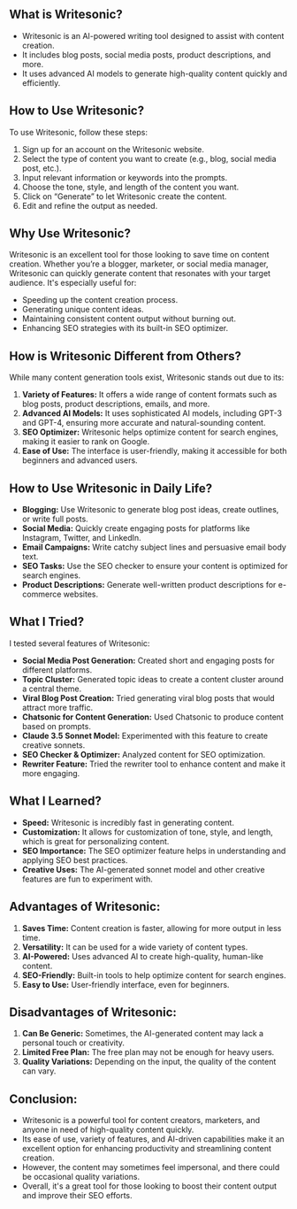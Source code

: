 ## **What is Writesonic?**

- Writesonic is an AI-powered writing tool designed to assist with content creation.
- It includes blog posts, social media posts, product descriptions, and more.
- It uses advanced AI models to generate high-quality content quickly and efficiently.

## **How to Use Writesonic?**

To use Writesonic, follow these steps:

1. Sign up for an account on the Writesonic website.
2. Select the type of content you want to create (e.g., blog, social media post, etc.).
3. Input relevant information or keywords into the prompts.
4. Choose the tone, style, and length of the content you want.
5. Click on “Generate” to let Writesonic create the content.
6. Edit and refine the output as needed.

## **Why Use Writesonic?**

Writesonic is an excellent tool for those looking to save time on content creation. Whether you’re a blogger, marketer, or social media manager, Writesonic can quickly generate content that resonates with your target audience. It's especially useful for:

- Speeding up the content creation process.
- Generating unique content ideas.
- Maintaining consistent content output without burning out.
- Enhancing SEO strategies with its built-in SEO optimizer.

## **How is Writesonic Different from Others?**

While many content generation tools exist, Writesonic stands out due to its:

1. **Variety of Features:** It offers a wide range of content formats such as blog posts, product descriptions, emails, and more.
2. **Advanced AI Models:** It uses sophisticated AI models, including GPT-3 and GPT-4, ensuring more accurate and natural-sounding content.
3. **SEO Optimizer:** Writesonic helps optimize content for search engines, making it easier to rank on Google.
4. **Ease of Use:** The interface is user-friendly, making it accessible for both beginners and advanced users.

## **How to Use Writesonic in Daily Life?**

- **Blogging:** Use Writesonic to generate blog post ideas, create outlines, or write full posts.
- **Social Media:** Quickly create engaging posts for platforms like Instagram, Twitter, and LinkedIn.
- **Email Campaigns:** Write catchy subject lines and persuasive email body text.
- **SEO Tasks:** Use the SEO checker to ensure your content is optimized for search engines.
- **Product Descriptions:** Generate well-written product descriptions for e-commerce websites.

## **What I Tried?**

I tested several features of Writesonic:

- **Social Media Post Generation:** Created short and engaging posts for different platforms.
- **Topic Cluster:** Generated topic ideas to create a content cluster around a central theme.
- **Viral Blog Post Creation:** Tried generating viral blog posts that would attract more traffic.
- **Chatsonic for Content Generation:** Used Chatsonic to produce content based on prompts.
- **Claude 3.5 Sonnet Model:** Experimented with this feature to create creative sonnets.
- **SEO Checker & Optimizer:** Analyzed content for SEO optimization.
- **Rewriter Feature:** Tried the rewriter tool to enhance content and make it more engaging.

## **What I Learned?**

- **Speed:** Writesonic is incredibly fast in generating content.
- **Customization:** It allows for customization of tone, style, and length, which is great for personalizing content.
- **SEO Importance:** The SEO optimizer feature helps in understanding and applying SEO best practices.
- **Creative Uses:** The AI-generated sonnet model and other creative features are fun to experiment with.

## **Advantages of Writesonic:**

1. **Saves Time:** Content creation is faster, allowing for more output in less time.
2. **Versatility:** It can be used for a wide variety of content types.
3. **AI-Powered:** Uses advanced AI to create high-quality, human-like content.
4. **SEO-Friendly:** Built-in tools to help optimize content for search engines.
5. **Easy to Use:** User-friendly interface, even for beginners.

## **Disadvantages of Writesonic:**

1. **Can Be Generic:** Sometimes, the AI-generated content may lack a personal touch or creativity.
2. **Limited Free Plan:** The free plan may not be enough for heavy users.
3. **Quality Variations:** Depending on the input, the quality of the content can vary.

## **Conclusion:**

- Writesonic is a powerful tool for content creators, marketers, and anyone in need of high-quality content quickly.
- Its ease of use, variety of features, and AI-driven capabilities make it an excellent option for enhancing productivity and streamlining content creation.
- However, the content may sometimes feel impersonal, and there could be occasional quality variations.
- Overall, it's a great tool for those looking to boost their content output and improve their SEO efforts.